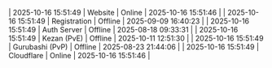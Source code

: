 | 2025-10-16 15:51:49 | Website | Online | 2025-10-16 15:51:46 |
| 2025-10-16 15:51:49 | Registration | Offline | 2025-09-09 16:40:23 |
| 2025-10-16 15:51:49 | Auth Server | Offline | 2025-08-18 09:33:31 |
| 2025-10-16 15:51:49 | Kezan (PvE) | Offline | 2025-10-11 12:51:30 |
| 2025-10-16 15:51:49 | Gurubashi (PvP) | Offline | 2025-08-23 21:44:06 |
| 2025-10-16 15:51:49 | Cloudflare | Online | 2025-10-16 15:51:46 |
